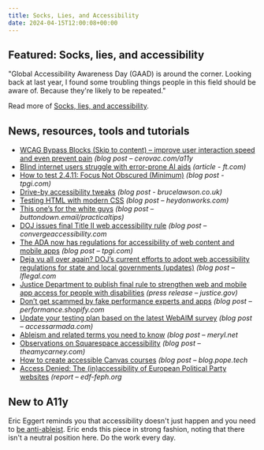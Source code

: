 ```yaml
---
title: Socks, Lies, and Accessibility
date: 2024-04-15T12:00:08+00:00
---
```


## Featured: Socks, lies, and accessibility

"Global Accessibility Awareness Day (GAAD) is around the corner. Looking back at last year, I found some troubling things people in this field should be aware of. Because they're likely to be repeated."

Read more of [Socks, lies, and accessibility](https://janmaarten.com/gaad-2023/).

## News, resources, tools and tutorials

- [WCAG Bypass Blocks (Skip to content) – improve user interaction speed and even prevent pain](https://cerovac.com/a11y/2024/04/wcag-bypass-blocks-skip-to-content-improve-user-interaction-speed-and-even-prevent-pain/) *(blog post – cerovac.com/a11y*
- [Blind internet users struggle with error-prone AI aids](https://www.ft.com/content/3c877c55-b698-43da-a222-8ae183f53078?accessToken=zwAGFX3gMd8gkc88h3xVtphD2tOiIorhg_UweA.MEQCIDGz2yMno2XYTXgK5QdPOjLiQHfD04k5XYFPQn_UjgVbAiAoxbj52bXBd5ilNPVdauz75AxGmDaH4-aufqYtw3CmPQ&sharetype=gift&token=66604dfe-fe8c-45e2-8ab3-901b8b00cc57) *(article - ft.com)*
- [How to test 2.4.11: Focus Not Obscured (Minimum)](https://www.tpgi.com/how-to-test-2-4-11-focus-not-obscured-minimum/) *(blog post - tpgi.com)*
- [Drive-by accessibility tweaks](https://brucelawson.co.uk/2024/drive-by-accessibility-tweaks/) *(blog post - brucelawson.co.uk)*
- [Testing HTML with modern CSS](https://heydonworks.com/article/testing-html-with-modern-css/) *(blog post – heydonworks.com)*
- [This one’s for the white guys](https://buttondown.email/practicaltips/archive/this-ones-for-the-white-guys/) *(blog post – buttondown.email/practicaltips)*
- [DOJ issues final Title II web accessibility rule](https://convergeaccessibility.com/2024/04/08/final_title_ii_rule/) *(blog post – convergeaccessibility.com*
- [The ADA now has regulations for accessibility of web content and mobile apps](https://www.tpgi.com/the-ada-now-has-regulations-for-accessibility-of-web-content-and-mobile-apps/) *(blog post – tpgi.com)*
- [Deja vu all over again? DOJ’s current efforts to adopt web accessibility regulations for state and local governments (updates)](https://www.lflegal.com/2022/08/doj-web-regs-announce/#article-updates) *(blog post – lflegal.com*
- [Justice Department to publish final rule to strengthen web and mobile app access for people with disabilities](https://www.justice.gov/opa/pr/justice-department-publish-final-rule-strengthen-web-and-mobile-app-access-people) *(press release – justice.gov)*
- [Don’t get scammed by fake performance experts and apps](https://performance.shopify.com/blogs/blog/don-t-get-scammed-by-fake-performance-experts-and-apps) *(blog post – performance.shopify.com*
- [Update your testing plan based on the latest WebAIM survey](https://www.accessarmada.com/blog/update-your-testing-plan-based-on-the-latest-webaim-survey/) *(blog post – accessarmada.com)*
- [Ableism and related terms you need to know](https://meryl.net/ableism-microaggressions/) *(blog post – meryl.net*
- [Observations on Squarespace accessibility](https://theamycarney.com/2024/04/02/observations-on-squarespace-accessibility/) *(blog post – theamycarney.com)*
- [How to create accessible Canvas courses](https://blog.pope.tech/2024/04/10/how-to-create-accessible-canvas-courses/) *(blog post – blog.pope.tech*
- [Access Denied: The (in)accessibility of European Political Party websites](https://www.edf-feph.org/publications/access-denied-the-inaccessibility-of-european-political-party-websites/) *(report – edf-feph.org*

## New to A11y

Eric Eggert reminds you that accessibility doesn't just happen and you need to [be anti-ableist](https://yatil.net/blog/be-anti-ableist). Eric ends this piece in strong fashion, noting that there isn't a neutral position here. Do the work every day.
